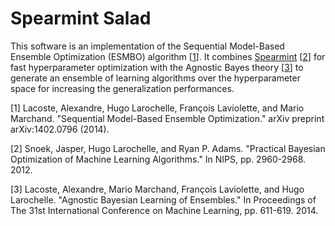 # Spearmint Salad
This software is an implementation of the Sequential Model-Based Ensemble Optimization (ESMBO) algorithm [[1](http://arxiv.org/abs/1402.0796)].  It combines [Spearmint](https://github.com/JasperSnoek/spearmint) [[2](https://nips.cc/Conferences/2012/Program/event.php?ID=3571)] for fast hyperparameter optimization with the Agnostic Bayes theory [[3](http://jmlr.org/proceedings/papers/v32/lacoste14.html)] to generate an ensemble of learning algorithms over the hyperparameter space for increasing the generalization performances.

[1] Lacoste, Alexandre, Hugo Larochelle, François Laviolette, and Mario Marchand. "Sequential Model-Based Ensemble Optimization." arXiv preprint arXiv:1402.0796 (2014).

[2] Snoek, Jasper, Hugo Larochelle, and Ryan P. Adams. "Practical Bayesian Optimization of Machine Learning Algorithms." In NIPS, pp. 2960-2968. 2012.

[3] Lacoste, Alexandre, Mario Marchand, François Laviolette, and Hugo Larochelle. "Agnostic Bayesian Learning of Ensembles." In Proceedings of The 31st International Conference on Machine Learning, pp. 611-619. 2014.

